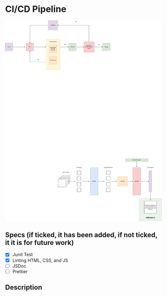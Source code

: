 # CI/CD Pipeline

![CICD](https://github.com/cse110-sp24-group15/cse110-sp24-group15/blob/main/admin/cipipeline/phase1.drawio.png)

## Specs (if ticked, it has been added, if not ticked, it it is for future work)
- [x] Junit Test
- [x] Linting HTML, CSS, and JS
- [ ] JSDoc
- [ ] Prettier

## Description
